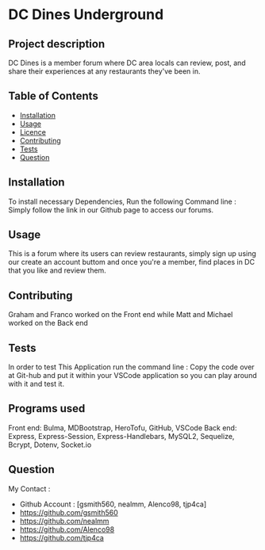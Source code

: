 # DC Dines Underground 
 ## Project description
DC Dines is a member forum where DC area locals can review, post, and share their experiences at any restaurants they've been in. 
  ## Table of Contents ##
  * [Installation](#Installation)
  * [Usage](#Usage)
  * [Licence](#Wireframe)
  * [Contributing](#Contributing)
  * [Tests](#Tests)
  * [Question](#Question)
## Installation
To install necessary Dependencies, Run the following Command line :
Simply follow the link in our Github page to access our forums.

## Usage
This is a forum where its users can review restaurants, simply sign up using our create an account buttom and once you're a member, find places in DC that you like and review them.

## Contributing 
Graham and Franco worked on the Front end while Matt and Michael worked on the Back end

## Tests
In order to test This Application run the command line :
Copy the code over at Git-hub and put it within your VSCode application so you can play around with it and test it.

## Programs used
Front end: Bulma, MDBootstrap, HeroTofu, GitHub, VSCode
Back end: Express, Express-Session, Express-Handlebars, MySQL2, Sequelize, Bcrypt, Dotenv, Socket.io

## Question
My Contact :
- Github Account :  [gsmith560, nealmm, Alenco98, tjp4ca]
- https://github.com/gsmith560
- https://github.com/nealmm
- https://github.com/Alenco98
- https://github.com/tjp4ca
